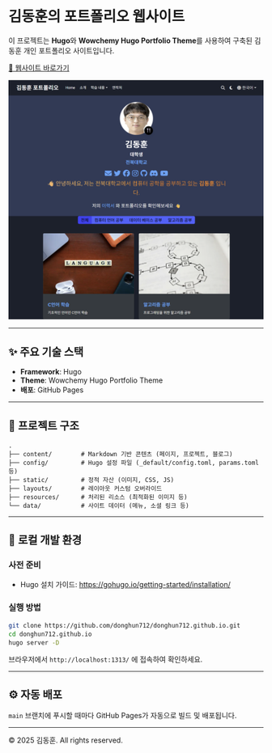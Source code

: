 # 김동훈의 포트폴리오 웹사이트

이 프로젝트는 **Hugo**와 **Wowchemy Hugo Portfolio Theme**를 사용하여 구축된 김동훈 개인 포트폴리오 사이트입니다.

[🚀 웹사이트 바로가기](https://donghun712.github.io/)  

![사이트 미리보기](preview.png)

---

## ✨ 주요 기술 스택

- **Framework**: Hugo  
- **Theme**: Wowchemy Hugo Portfolio Theme  
- **배포**: GitHub Pages  

---

## 📂 프로젝트 구조

```
.
├── content/        # Markdown 기반 콘텐츠 (페이지, 프로젝트, 블로그)
├── config/         # Hugo 설정 파일 (_default/config.toml, params.toml 등)
├── static/         # 정적 자산 (이미지, CSS, JS)
├── layouts/        # 레이아웃 커스텀 오버라이드
├── resources/      # 처리된 리소스 (최적화된 이미지 등)
└── data/           # 사이트 데이터 (메뉴, 소셜 링크 등)
```

---

## 🚀 로컬 개발 환경

### 사전 준비

- Hugo 설치 가이드: https://gohugo.io/getting-started/installation/

### 실행 방법

```bash
git clone https://github.com/donghun712/donghun712.github.io.git
cd donghun712.github.io
hugo server -D
```

브라우저에서 `http://localhost:1313/` 에 접속하여 확인하세요.

---

## ⚙️ 자동 배포

`main` 브랜치에 푸시할 때마다 GitHub Pages가 자동으로 빌드 및 배포됩니다.

---

© 2025 김동훈. All rights reserved.

